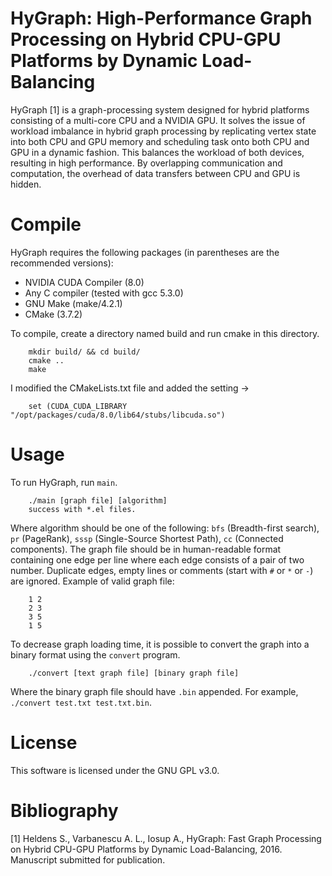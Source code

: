 # HyGraph: High-Performance Graph Processing on Hybrid CPU-GPU Platforms by Dynamic Load-Balancing

HyGraph [1] is a graph-processing system designed for hybrid platforms consisting of a multi-core CPU and a NVIDIA GPU. It solves the issue of workload imbalance in hybrid graph processing by replicating vertex state into both CPU and GPU memory and scheduling task onto both CPU and GPU in a dynamic fashion. This balances the workload of both devices, resulting in high performance. By overlapping communication and computation, the overhead of data transfers between CPU and GPU is hidden.

# Compile 
HyGraph requires the following packages (in parentheses are the recommended versions):
* NVIDIA CUDA Compiler (8.0)
* Any C compiler (tested with gcc 5.3.0)
* GNU Make (make/4.2.1)
* CMake (3.7.2)

To compile, create a directory named build and run cmake in this directory.

        mkdir build/ && cd build/
        cmake ..
        make


I modified the CMakeLists.txt file and added the setting ->

        set (CUDA_CUDA_LIBRARY "/opt/packages/cuda/8.0/lib64/stubs/libcuda.so")


# Usage
To run HyGraph, run `main`.

        ./main [graph file] [algorithm]
        success with *.el files.


Where algorithm should be one of the following: `bfs` (Breadth-first search), `pr` (PageRank), `sssp` (Single-Source Shortest Path), `cc` (Connected components). The graph file should be in human-readable format containing one edge per line where each edge consists of a pair of two number. Duplicate edges, empty lines or comments (start with `#` or `*` or `-`) are ignored. Example of valid graph file:

        1 2
        2 3
        3 5
        1 5


To decrease graph loading time, it is possible to convert the graph into a binary format using the `convert` program.

        ./convert [text graph file] [binary graph file]

Where the binary graph file should have `.bin` appended. For example, `./convert test.txt test.txt.bin`.



# License
This software is licensed under the GNU GPL v3.0.


# Bibliography
[1] Heldens S., Varbanescu A. L., Iosup A., HyGraph: Fast Graph Processing on Hybrid CPU-GPU Platforms by Dynamic Load-Balancing, 2016. Manuscript submitted for publication.

